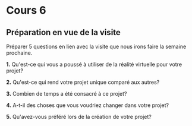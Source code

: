 # Cours 6
## Préparation en vue de la visite
Préparer 5 questions en lien avec la visite que nous irons faire la semaine prochaine. 

**1.** Qu'est-ce qui vous a poussé à utiliser de la réalité virtuelle pour votre projet?

**2.** Qu'est-ce qui rend votre projet unique comparé aux autres?

**3.** Combien de temps a été consacré à ce projet?

**4.** A-t-il des choses que vous voudriez changer dans votre projet?

**5.** Qu'avez-vous préféré lors de la création de votre projet?
